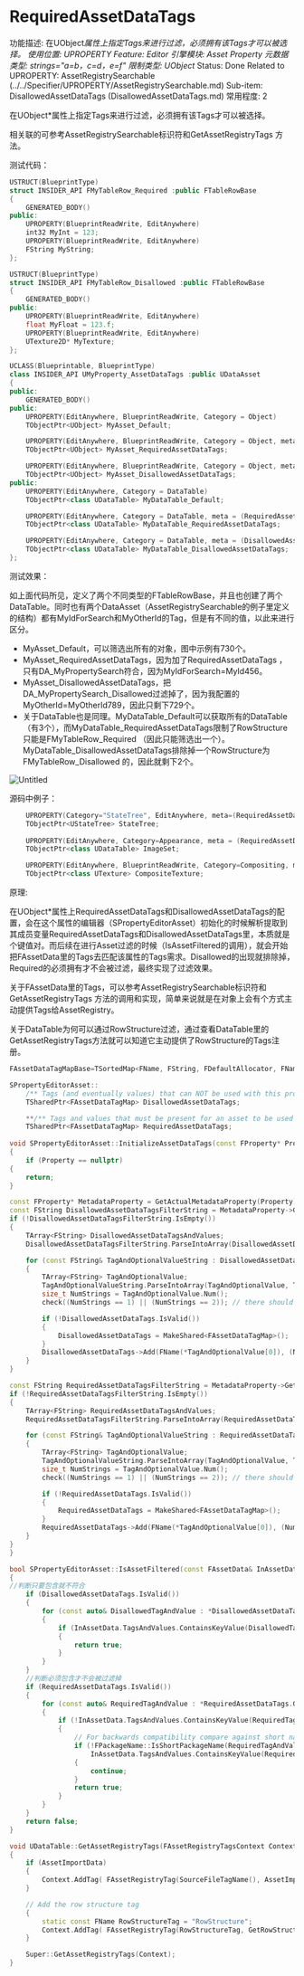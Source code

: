 # RequiredAssetDataTags

功能描述: 在UObject*属性上指定Tags来进行过滤，必须拥有该Tags才可以被选择。
使用位置: UPROPERTY
Feature: Editor
引擎模块: Asset Property
元数据类型: strings="a=b，c=d，e=f"
限制类型: UObject*
Status: Done
Related to UPROPERTY: AssetRegistrySearchable (../../Specifier/UPROPERTY/AssetRegistrySearchable.md)
Sub-item: DisallowedAssetDataTags (DisallowedAssetDataTags.md)
常用程度: 2

在UObject*属性上指定Tags来进行过滤，必须拥有该Tags才可以被选择。

相关联的可参考AssetRegistrySearchable标识符和GetAssetRegistryTags 方法。

测试代码：

```cpp
USTRUCT(BlueprintType)
struct INSIDER_API FMyTableRow_Required :public FTableRowBase
{
	GENERATED_BODY()
public:
	UPROPERTY(BlueprintReadWrite, EditAnywhere)
	int32 MyInt = 123;
	UPROPERTY(BlueprintReadWrite, EditAnywhere)
	FString MyString;
};

USTRUCT(BlueprintType)
struct INSIDER_API FMyTableRow_Disallowed :public FTableRowBase
{
	GENERATED_BODY()
public:
	UPROPERTY(BlueprintReadWrite, EditAnywhere)
	float MyFloat = 123.f;
	UPROPERTY(BlueprintReadWrite, EditAnywhere)
	UTexture2D* MyTexture;
};

UCLASS(Blueprintable, BlueprintType)
class INSIDER_API UMyProperty_AssetDataTags :public UDataAsset
{
public:
	GENERATED_BODY()
public:
	UPROPERTY(EditAnywhere, BlueprintReadWrite, Category = Object)
	TObjectPtr<UObject> MyAsset_Default;

	UPROPERTY(EditAnywhere, BlueprintReadWrite, Category = Object, meta = (RequiredAssetDataTags = "MyIdForSearch=MyId456"))
	TObjectPtr<UObject> MyAsset_RequiredAssetDataTags;

	UPROPERTY(EditAnywhere, BlueprintReadWrite, Category = Object, meta = (DisallowedAssetDataTags = "MyOtherId=MyOtherId789"))
	TObjectPtr<UObject> MyAsset_DisallowedAssetDataTags;
public:
	UPROPERTY(EditAnywhere, Category = DataTable)
	TObjectPtr<class UDataTable> MyDataTable_Default;

	UPROPERTY(EditAnywhere, Category = DataTable, meta = (RequiredAssetDataTags = "RowStructure=/Script/Insider.MyTableRow_Required"))
	TObjectPtr<class UDataTable> MyDataTable_RequiredAssetDataTags;

	UPROPERTY(EditAnywhere, Category = DataTable, meta = (DisallowedAssetDataTags = "RowStructure=/Script/Insider.MyTableRow_Disallowed"))
	TObjectPtr<class UDataTable> MyDataTable_DisallowedAssetDataTags;
};
```

测试效果：

如上面代码所见，定义了两个不同类型的FTableRowBase，并且也创建了两个DataTable。同时也有两个DataAsset（AssetRegistrySearchable的例子里定义的结构）都有MyIdForSearch和MyOtherId的Tag，但是有不同的值，以此来进行区分。

- MyAsset_Default，可以筛选出所有的对象，图中示例有730个。
- MyAsset_RequiredAssetDataTags，因为加了RequiredAssetDataTags ，只有DA_MyPropertySearch符合，因为MyIdForSearch=MyId456。
- MyAsset_DisallowedAssetDataTags，把DA_MyPropertySearch_Disallowed过滤掉了，因为我配置的MyOtherId=MyOtherId789，因此只剩下729个。
- 关于DataTable也是同理。MyDataTable_Default可以获取所有的DataTable（有3个），而MyDataTable_RequiredAssetDataTags限制了RowStructure只能是FMyTableRow_Required （因此只能筛选出一个）。MyDataTable_DisallowedAssetDataTags排除掉一个RowStructure为FMyTableRow_Disallowed 的，因此就剩下2个。

![Untitled](RequiredAssetDataTags/Untitled.png)

源码中例子：

```cpp
	UPROPERTY(Category="StateTree", EditAnywhere, meta=(RequiredAssetDataTags="Schema=/Script/MassAIBehavior.MassStateTreeSchema"))
	TObjectPtr<UStateTree> StateTree;
	
	UPROPERTY(EditAnywhere, Category=Appearance, meta = (RequiredAssetDataTags = "RowStructure=/Script/UMG.RichImageRow"))
	TObjectPtr<class UDataTable> ImageSet;

	UPROPERTY(EditAnywhere, BlueprintReadWrite, Category=Compositing, meta = (AllowPrivateAccess, RequiredAssetDataTags = "IsSourceValid=True"), Setter = SetCompositeTexture, Getter = GetCompositeTexture)
	TObjectPtr<class UTexture> CompositeTexture;
```

原理:

在UObject*属性上RequiredAssetDataTags和DisallowedAssetDataTags的配置，会在这个属性的编辑器（SPropertyEditorAsset）初始化的时候解析提取到其成员变量RequiredAssetDataTags和DisallowedAssetDataTags里，本质就是个键值对。而后续在进行Asset过滤的时候（IsAssetFiltered的调用），就会开始把FAssetData里的Tags去匹配该属性的Tags需求。Disallowed的出现就排除掉，Required的必须拥有才不会被过滤，最终实现了过滤效果。

关于FAssetData里的Tags，可以参考AssetRegistrySearchable标识符和GetAssetRegistryTags 方法的调用和实现，简单来说就是在对象上会有个方式主动提供Tags给AssetRegistry。

关于DataTable为何可以通过RowStructure过滤，通过查看DataTable里的GetAssetRegistryTags方法就可以知道它主动提供了RowStructure的Tags注册。

```cpp
FAssetDataTagMapBase=TSortedMap<FName, FString, FDefaultAllocator, FNameFastLess>; 

SPropertyEditorAsset::
	/** Tags (and eventually values) that can NOT be used with this property */
	TSharedPtr<FAssetDataTagMap> DisallowedAssetDataTags;

	**/** Tags and values that must be present for an asset to be used with this property */
	TSharedPtr<FAssetDataTagMap> RequiredAssetDataTags;
	
void SPropertyEditorAsset::InitializeAssetDataTags(const FProperty* Property)
{
	if (Property == nullptr)
{
	return;
}

const FProperty* MetadataProperty = GetActualMetadataProperty(Property);
const FString DisallowedAssetDataTagsFilterString = MetadataProperty->GetMetaData("DisallowedAssetDataTags");
if (!DisallowedAssetDataTagsFilterString.IsEmpty())
{
	TArray<FString> DisallowedAssetDataTagsAndValues;
	DisallowedAssetDataTagsFilterString.ParseIntoArray(DisallowedAssetDataTagsAndValues, TEXT(","), true);

	for (const FString& TagAndOptionalValueString : DisallowedAssetDataTagsAndValues)
	{
		TArray<FString> TagAndOptionalValue;
		TagAndOptionalValueString.ParseIntoArray(TagAndOptionalValue, TEXT("="), true);
		size_t NumStrings = TagAndOptionalValue.Num();
		check((NumStrings == 1) || (NumStrings == 2)); // there should be a single '=' within a tag/value pair

		if (!DisallowedAssetDataTags.IsValid())
		{
			DisallowedAssetDataTags = MakeShared<FAssetDataTagMap>();
		}
		DisallowedAssetDataTags->Add(FName(*TagAndOptionalValue[0]), (NumStrings > 1) ? TagAndOptionalValue[1] : FString());
	}
}

const FString RequiredAssetDataTagsFilterString = MetadataProperty->GetMetaData("RequiredAssetDataTags");
if (!RequiredAssetDataTagsFilterString.IsEmpty())
{
	TArray<FString> RequiredAssetDataTagsAndValues;
	RequiredAssetDataTagsFilterString.ParseIntoArray(RequiredAssetDataTagsAndValues, TEXT(","), true);

	for (const FString& TagAndOptionalValueString : RequiredAssetDataTagsAndValues)
	{
		TArray<FString> TagAndOptionalValue;
		TagAndOptionalValueString.ParseIntoArray(TagAndOptionalValue, TEXT("="), true);
		size_t NumStrings = TagAndOptionalValue.Num();
		check((NumStrings == 1) || (NumStrings == 2)); // there should be a single '=' within a tag/value pair

		if (!RequiredAssetDataTags.IsValid())
		{
			RequiredAssetDataTags = MakeShared<FAssetDataTagMap>();
		}
		RequiredAssetDataTags->Add(FName(*TagAndOptionalValue[0]), (NumStrings > 1) ? TagAndOptionalValue[1] : FString());
	}
}
}

bool SPropertyEditorAsset::IsAssetFiltered(const FAssetData& InAssetData)
{
//判断只要包含就不符合
	if (DisallowedAssetDataTags.IsValid())
	{
		for (const auto& DisallowedTagAndValue : *DisallowedAssetDataTags.Get())
		{
			if (InAssetData.TagsAndValues.ContainsKeyValue(DisallowedTagAndValue.Key, DisallowedTagAndValue.Value))
			{
				return true;
			}
		}
	}
	//判断必须包含才不会被过滤掉
	if (RequiredAssetDataTags.IsValid())
	{
		for (const auto& RequiredTagAndValue : *RequiredAssetDataTags.Get())
		{
			if (!InAssetData.TagsAndValues.ContainsKeyValue(RequiredTagAndValue.Key, RequiredTagAndValue.Value))
			{
				// For backwards compatibility compare against short name version of the tag value.
				if (!FPackageName::IsShortPackageName(RequiredTagAndValue.Value) &&
					InAssetData.TagsAndValues.ContainsKeyValue(RequiredTagAndValue.Key, FPackageName::ObjectPathToObjectName(RequiredTagAndValue.Value)))
				{
					continue;
				}
				return true;
			}
		}
	}
	return false;
}

void UDataTable::GetAssetRegistryTags(FAssetRegistryTagsContext Context) const
{
	if (AssetImportData)
	{
		Context.AddTag( FAssetRegistryTag(SourceFileTagName(), AssetImportData->GetSourceData().ToJson(), FAssetRegistryTag::TT_Hidden) );
	}

	// Add the row structure tag
	{
		static const FName RowStructureTag = "RowStructure";
		Context.AddTag( FAssetRegistryTag(RowStructureTag, GetRowStructPathName().ToString(), FAssetRegistryTag::TT_Alphabetical) );
	}

	Super::GetAssetRegistryTags(Context);
}

```